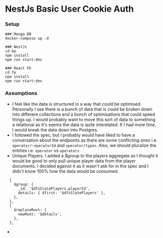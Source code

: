 # NestJs Basic User Cookie Auth

### Setup

```
### Mongo DB
docker-compose up -d

### NestJs
cd be
npm install
npm run start:dev

### React FE
cd fe
npm install
npm run start:dev
```

### Assumptions

- I feel like the data is structured in a way that could be optimised. Personally
  I see there is a bunch of data that is could be broken down into different
  collections and a bunch of optimisations that could speed things up.
  I would probably want to move this sort of data to something a relational
  as it's seems the data is quite interelated. If I had more time, I would
  break the data down into Postgres.
- I followed the spec, but I probably would have liked to have a conversation
  about the endpoints as there are some conflicting ones i.e. `operator/:operatorId`
  and `operator/types`. Also, we should pluralize the entities i.e. `operator` vs
  `operators`
- Unique Players. I added a $group to the players aggregate as I thought it would
  be good to only pull unique player data from the player documents. I decided against
  it as it wasn't ask for in the spec and I didn't know 100% how the data would be
  consumed.

```
  {
    $group: {
      _id: '$dfsSlatePlayers.playerId',
      details: { $first: '$dfsSlatePlayers' },
    },
  },
  {
    $replaceRoot: {
      newRoot: '$details',
    },
  },
```

-
